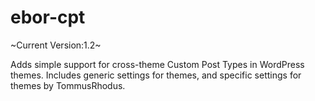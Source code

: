 ebor-cpt
========

~Current Version:1.2~

Adds simple support for cross-theme Custom Post Types in WordPress themes. Includes generic settings for themes, and specific settings for themes by TommusRhodus.